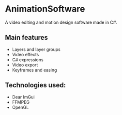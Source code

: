 # AnimationSoftware

A video editing and motion design software made in C#.

## Main features
* Layers and layer groups
* Video effects
* C# expressions
* Video export
* Keyframes and easing

## Technologies used:
* Dear ImGui
* FFMPEG
* OpenGL

